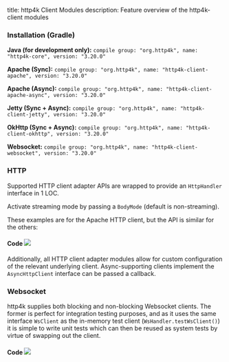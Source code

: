 title: http4k Client Modules
description: Feature overview of the http4k-client modules

### Installation (Gradle)
**Java (for development only):** ```compile group: "org.http4k", name: "http4k-core", version: "3.20.0"```

**Apache (Sync):** ```compile group: "org.http4k", name: "http4k-client-apache", version: "3.20.0"```

**Apache (Async):** ```compile group: "org.http4k", name: "http4k-client-apache-async", version: "3.20.0"```

**Jetty (Sync + Async):** ```compile group: "org.http4k", name: "http4k-client-jetty", version: "3.20.0"```

**OkHttp (Sync + Async):** ```compile group: "org.http4k", name: "http4k-client-okhttp", version: "3.20.0"```

**Websocket:** ```compile group: "org.http4k", name: "http4k-client-websocket", version: "3.20.0"```

### HTTP
Supported HTTP client adapter APIs are wrapped to provide an `HttpHandler` interface in 1 LOC.

Activate streaming mode by passing a `BodyMode` (default is non-streaming).

These examples are for the Apache HTTP client, but the API is similar for the others:

#### Code [<img class="octocat" src="/img/octocat-32.png"/>](https://github.com/http4k/http4k/blob/master/src/docs/guide/modules/clients/example_http.kt)
<script src="https://gist-it.appspot.com/https://github.com/http4k/http4k/blob/master/src/docs/guide/modules/clients/example_http.kt"></script>

Additionally, all HTTP client adapter modules allow for custom configuration of the relevant underlying client. Async-supporting clients implement the `AsyncHttpClient` interface can be passed a callback.

### Websocket
http4k supplies both blocking and non-blocking Websocket clients. The former is perfect for integration testing purposes, and as it uses the same interface `WsClient` as the in-memory test client (`WsHandler.testWsClient()`) it is simple to write unit tests which can then be reused as system tests by virtue of swapping out the client.

#### Code [<img class="octocat" src="/img/octocat-32.png"/>](https://github.com/http4k/http4k/blob/master/src/docs/guide/modules/clients/example_websocket.kt)
<script src="https://gist-it.appspot.com/https://github.com/http4k/http4k/blob/master/src/docs/guide/modules/clients/example_websocket.kt"></script>
